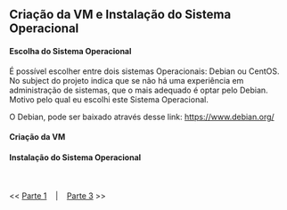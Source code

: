 ## Criação da VM e Instalação do Sistema Operacional

#### Escolha do Sistema Operacional

É possível escolher entre dois sistemas Operacionais: Debian ou CentOS. No subject do projeto indica que se não há uma experiência em administração de sistemas, que o mais adequado é optar pelo Debian. Motivo pelo qual eu escolhi este Sistema Operacional.

O Debian, pode ser baixado através desse link: https://www.debian.org/

#### Criação da VM



#### Instalação do Sistema Operacional



<br><br>
<< [Parte 1](https://github.com/vangoncalez/42sp_born2beroot/blob/main/parte_01.md) &nbsp;&nbsp;&nbsp;|&nbsp;&nbsp;&nbsp; [Parte 3](https://github.com/vangoncalez/42sp_born2beroot/blob/main/parte_03.md) >>
